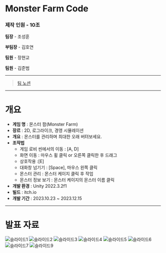 # Monster Farm Code
### 제작 인원 - 10조
**팀장** - 조성훈

**부팀장** - 김호연

**팀원** - 장현교

**팀원** - 김준범

---
>[팀 노션](https://www.notion.so/10-3ea12b441320459cabdee5446dd40324)
---

# 개요
- **게임 명** : 몬스터 팜(Monster Farm)
- **장르** : 2D, 로그라이크, 경영 시뮬레이션
- **개요** : 몬스터를 관리하며 최대한 오래 버텨보세요.
- **조작법**
  - 게임 로비 씬에서의 이동 : [A, D]
  - 화면 이동 : 마우스 휠 클릭 or 오른쪽 클릭한 후 드래그
  - 상호작용 :[E]
  - 대화창 넘기기 : [Space], 마우스 왼쪽 클릭
  - 몬스터 관리 : 몬스터 케이지 클릭 후 작업
  - 몬스터 정보 보기 : 몬스터 케이지의 몬스터 이름 클릭
- **개발 환경** : Unity 2022.3.2f1
- **빌드** : itch.io
- **개발 기간** : 2023.10.23 ~ 2023.12.15

---

# 발표 자료
![슬라이드1](https://github.com/HY31/Monster_Farm_Code/assets/62960758/6b4d8e5a-3ebf-44fd-af2a-546d2a1978c7)
![슬라이드2](https://github.com/HY31/Monster_Farm_Code/assets/62960758/7efde6be-24d5-4184-83c6-30b2ae2bd66b)
![슬라이드3](https://github.com/HY31/Monster_Farm_Code/assets/62960758/1e055c71-b902-4d0e-8acf-a97e433a2343)
![슬라이드4](https://github.com/HY31/Monster_Farm_Code/assets/62960758/7fbb4aba-8c75-448b-b9d0-aeba8b574152)
![슬라이드5](https://github.com/HY31/Monster_Farm_Code/assets/62960758/0e5ed81c-6141-4180-8f60-eb3249e2c270)
![슬라이드6](https://github.com/HY31/Monster_Farm_Code/assets/62960758/cc117335-3b95-436e-bbaf-b4e4edebf757)
![슬라이드7](https://github.com/HY31/Monster_Farm_Code/assets/62960758/bff80479-a3b2-435d-abe0-72dec8aaab6f)
![슬라이드9](https://github.com/HY31/Monster_Farm_Code/assets/62960758/dcca13db-9c9a-4f34-b3c6-43f2bbbf492b)

